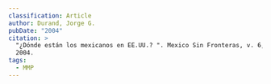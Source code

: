 ```yaml
---
classification: Article
author: Durand, Jorge G.
pubDate: "2004"
citation: >
  "¿Dónde están los mexicanos en EE.UU.? ". Mexico Sin Fronteras, v. 6, June
  2004.
tags:
  - MMP
---
```

